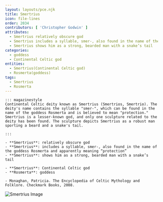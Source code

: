 ```yaml
---
layout: layouts/pce.njk
title: Smertrius
icon: file-lines
order: 2034
contributors: [ 'Christopher Godwin' ]
attributes:
  - Smertrius relatively obscure god
  - Smertrius includes a syllable, smer-, also found in the name of the goddess Rosmerta and apparently meaning “protection”
  - Smertrius shows him as a strong, bearded man with a snake’s tail
categories:
  - goddess
  - Continental Celtic god
entities:
  - Smertrius(Continental Celtic god)
  - Rosmerta(goddess)
tags:
  - Smertrius
  - Rosmerta
---
```

``` tab [group1:Info]
::: magazinestyle
Continental Celtic deity known as Smertrius (Smertrios, Smertrio). The deity's name contains the syllable "smer-", which can be found in the name of the goddess Rosmerta and is believed to mean "protection." Smertrius is a lesser-known god, and only one sculpture related to the deity has been found. The sculpture depicts Smertrius as a robust man sporting a beard and a snake's tail.

:::
```
``` tab [group1:Attributes]
- **Smertrius**: relatively obscure god
- **Smertrius**: includes a syllable, smer-, also found in the name of the goddess Rosmerta and apparently meaning “protection”
- **Smertrius**: shows him as a strong, bearded man with a snake’s tail
```
``` tab [group1:Entities]
- **Smertrius**: Continental Celtic god
- **Rosmerta**: goddess
```
``` tab [group1:Sources]
- Monaghan, Patricia. The Encyclopedia of Celtic Mythology and Folklore. Checkmark Books, 2008.
```
![Smertrius Image](https://upload.wikimedia.org/wikipedia/commons/thumb/2/20/Le_Pilier_des_Nautes_06.JPG/1200px-Le_Pilier_des_Nautes_06.JPG)
